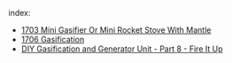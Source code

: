 index:
- [1703 Mini Gasifier Or Mini Rocket Stove With Mantle](https://youtu.be/j1MTlspYwxs)
- [1706 Gasification](https://youtu.be/oSuNlOPz1pc)
- [DIY Gasification and Generator Unit - Part 8 - Fire It Up](https://youtu.be/zPUhW75r500)
